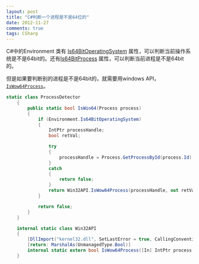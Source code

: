 ```yaml
---
layout: post
title: "C#判断一个进程是不是64位的"
date: 2012-11-27
comments: true
tags: CSharp
---
```

<p>C#中的Environment 类有 <a href="http://msdn.microsoft.com/en-us/library/system.environment.is64bitoperatingsystem%28VS.100%29.aspx">Is64BitOperatingSystem</a> 属性，可以判断当前操作系统是不是64bit的。还有<a href="http://msdn.microsoft.com/en-us/library/system.environment.is64bitprocess%28VS.100%29.aspx">Is64BitProcess</a> 属性，可以判断当前进程是不是64bit的。</p>  <p>但是如果要判断别的进程是不是64bit的，就需要用windows API，<a href="http://msdn.microsoft.com/en-us/library/ms684139%28v=vs.85%29.aspx"><code>IsWow64Process</code></a>。</p>  

```c#
static class ProcessDetector
    {
        public static bool IsWin64(Process process)
        {
            if (Environment.Is64BitOperatingSystem)
            {
                IntPtr processHandle;
                bool retVal;

                try
                {
                    processHandle = Process.GetProcessById(process.Id).Handle;
                }
                catch
                {
                    return false;
                }
                return Win32API.IsWow64Process(processHandle, out retVal) && retVal;
            }

            return false;
        }
    }

    internal static class Win32API
    {
        [DllImport("kernel32.dll", SetLastError = true, CallingConvention = CallingConvention.Winapi)]
        [return: MarshalAs(UnmanagedType.Bool)]
        internal static extern bool IsWow64Process([In] IntPtr process, [Out] out bool wow64Process);
    }
```